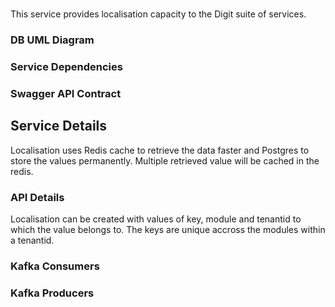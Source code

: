 
# <Localisation>

This service provides localisation capacity to the Digit suite of services.

### DB UML Diagram




### Service Dependencies



### Swagger API Contract




## Service Details

Localisation uses Redis cache to retrieve the data faster and Postgres to store the values permanently. Multiple retrieved value will be cached in the redis.

### API Details

Localisation can be created with values of key, module and tenantid to which the value belongs to. The keys are unique accross the modules within a tenantid.


### Kafka Consumers

### Kafka Producers

